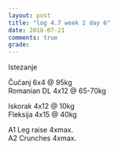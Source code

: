 ```yaml
---
layout: post
title: "log 4.7 week 2 day 6"
date: 2018-07-21
comments: true
grade:
---
```


Istezanje

Čučanj 6x4 @ 95kg    
Romanian DL 4x12 @ 65-70kg    

Iskorak 4x12 @ 10kg  
Fleksija 4x15 @ 40kg   

A1 Leg raise 4xmax.   
A2 Crunches 4xmax.   
